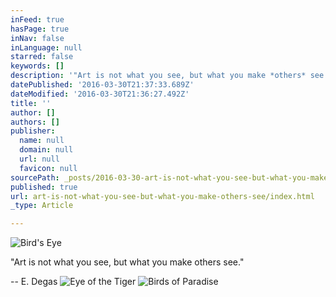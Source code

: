 ```yaml
---
inFeed: true
hasPage: true
inNav: false
inLanguage: null
starred: false
keywords: []
description: '"Art is not what you see, but what you make *others* see."'
datePublished: '2016-03-30T21:37:33.689Z'
dateModified: '2016-03-30T21:36:27.492Z'
title: ''
author: []
authors: []
publisher:
  name: null
  domain: null
  url: null
  favicon: null
sourcePath: _posts/2016-03-30-art-is-not-what-you-see-but-what-you-make-others-see.md
published: true
url: art-is-not-what-you-see-but-what-you-make-others-see/index.html
_type: Article

---
```

![Bird's Eye](https://the-grid-user-content.s3-us-west-2.amazonaws.com/aa0976fb-cd2e-4a30-aa78-ed3d64cf7e96.jpg)

"Art is not what you see, but what you make others see."

-- E. Degas
![Eye of the Tiger](https://the-grid-user-content.s3-us-west-2.amazonaws.com/cec6bc0c-3b8e-46ce-8b65-9721a3c6f7a9.jpg)
![Birds of Paradise](https://the-grid-user-content.s3-us-west-2.amazonaws.com/6f2af283-e5de-409b-8eb9-f40f5eb27b49.jpg)